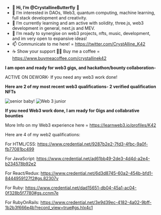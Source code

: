 - 🦋 **Hi, I’m @CrystallineButterfly** 🦋
- 👀 I’m interested in DAOs, Web3, quantum computing, machine learning, full stack development and creativity. 
- 🌱 I’m currently learning and am active with solidity, three.js, web3 development in general, next.js and MEV. 
- 💞️ I’m ready to synergise on web3 projects, nfts, music, development, and im very open to expansive ideas!
- 📫 Communicate to me here! = https://twitter.com/CrystAlline_K42
- ☕️ Show your support 🙏🏼 Buy me a coffee = https://www.buymeacoffee.com/crystallinek42


**I am open and ready for web3 gigs, and hackathon/bounty collaboration-**

ACTIVE ON DEWORK- If you need any web3 work done!

**Here are 2 of my most recent web3 qualifications- 2 verified qualification NFTs** 

![senior baby!](https://user-images.githubusercontent.com/95975209/179993678-e29be25a-9264-4ff7-8feb-002b55cf4a22.jpg)
![Web 3 junior](https://user-images.githubusercontent.com/95975209/179016747-b7557326-2d06-4e01-9fff-0bcccec0eac4.jpg)

**If you need Web3 work done, I am ready for Gigs and collabrative bounties** 

More Info on my Web3 experience here = https://learnweb3.io/profiles/K42

Here are 4 of my web2 qualifications: 

For HTML/CSS: https://www.credential.net/9287b2e2-7fd3-4fbc-9a0f-fb77081bc499

For JavaScript:  https://www.credential.net/ad61bb49-2de3-4d4d-a2e4-b234578b92e2

For React/Redux: https://www.credential.net/6d3d8745-60a2-454b-bfd1-8444959127f2#gs.82307v

For Ruby: https://www.credential.net/dad15651-db04-45a1-ac04-0f328b5f7780#gs.ccnm7e

For RubyOnRails: https://www.credential.net/3e9d39ec-4182-4a02-9bff-1b2b3f666e4b?record_view=true#gs.hlx4c1

<!---
CrystallineButterfly/WELCOME TO MANY WAVES! 

I am an adjacent creator; 4 progressive waves 2 expansive waves 4 all 2 enjoy! 

LETS CREATE THE BEST REALITIES WE CAN 4 ALL LIFE, ALL BEINGS, AND MORE = 2 THE BEST REALITY FOR LIFE!!

--->
